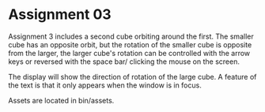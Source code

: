 Assignment 03
=============

Assignment 3 includes a second cube orbiting around the first. The smaller cube has an opposite orbit, but the rotation of the smaller cube is opposite from the larger, the larger cube's rotation can be controlled with the arrow keys or reversed with the space bar/ clicking the mouse on the screen.

The display will show the direction of rotation of the large cube. A feature of the text is that it only appears when the window is in focus.

Assets are located in bin/assets.


